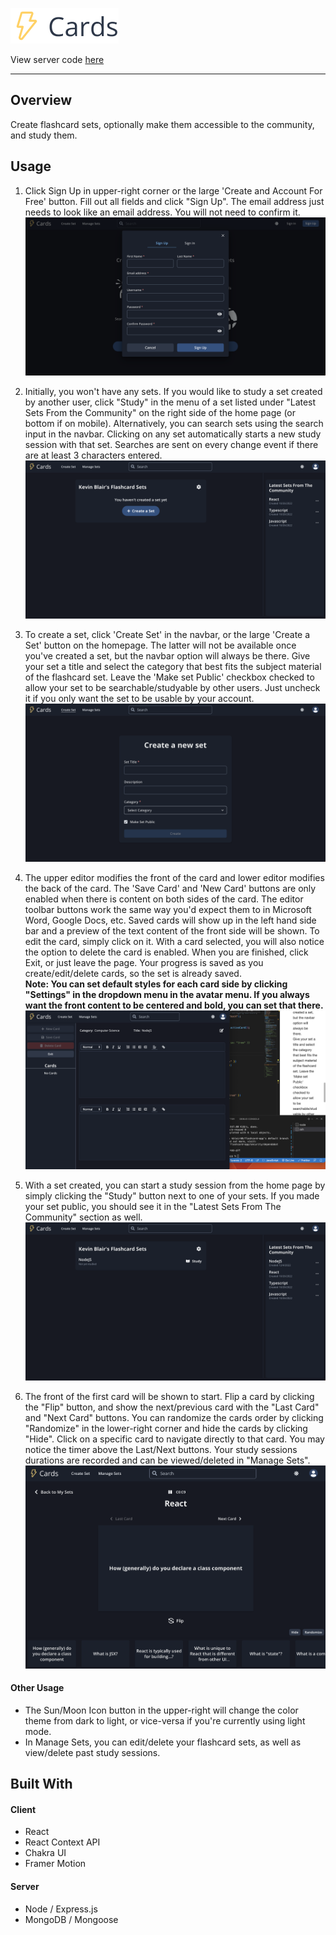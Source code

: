 ![logo](./src/assets/images/logo_lg_light.png)

View server code [here](https://github.com/kblair40/flashcard-server)

---

## Overview

Create flashcard sets, optionally make them accessible to the community, and study them.

## Usage

1. Click Sign Up in upper-right corner or the large 'Create and Account For Free' button.  Fill out all fields and click "Sign Up".  The email address just needs to look like an email address.  You will not need to confirm it.
![signup image](./src/assets/readme/signup.png)

2. Initially, you won't have any sets.  If you would like to study a set created by another user, click "Study" in the menu of a set listed under "Latest Sets From the Community" on the right side of the home page (or bottom if on mobile).  Alternatively, you can search sets using the search input in the navbar.  Clicking on any set automatically starts a new study session with that set.  Searches are sent on every change event if there are at least 3 characters entered.
![default homepage](./src/assets/readme/home_empty.png)

3. To create a set, click 'Create Set' in the navbar, or the large 'Create a Set' button on the homepage.  The latter will not be available once you've created a set, but the navbar option will always be there.
Give your set a title and select the category that best fits the subject material of the flashcard set.  Leave the 'Make set Public' checkbox checked to allow your set to be searchable/studyable by other users.  Just uncheck it if you only want the set to be usable by your account.
![create set form](./src/assets/readme/create_set.png)

4. The upper editor modifies the front of the card and lower editor modifies the back of the card.  The 'Save Card' and 'New Card' buttons are only enabled when there is content on both sides of the card.  The editor toolbar buttons work the same way you'd expect them to in Microsoft Word, Google Docs, etc.
Saved cards will show up in the left hand side bar and a preview of the text content of the front side will be shown.  To edit the card, simply click on it.  With a card selected, you will also notice the option to delete the card is enabled.  When you are finished, click Exit, or just leave the page.  Your progress is saved as you create/edit/delete cards, so the set is already saved.  
**Note: You can set default styles for each card side by clicking "Settings" in the dropdown menu in the avatar menu.  If you always want the front content to be centered and bold, you can set that there.**
![create set form](./src/assets/readme/create_set_inprogress.png)

5. With a set created, you can start a study session from the home page by simply clicking the "Study" button next to one of your sets.  If you made your set public, you should see it in the "Latest Sets From The Community" section as well.
![homepage with set](./src/assets/readme/home_withset.png)

6. The front of the first card will be shown to start.  Flip a card by clicking the "Flip" button, and show the next/previous card with the "Last Card" and "Next Card" buttons.  You can randomize the cards order by clicking "Randomize" in the lower-right corner and hide the cards by clicking "Hide".  Click on a specific card to navigate directly to that card.
You may notice the timer above the Last/Next buttons.  Your study sessions durations are recorded and can be viewed/deleted in "Manage Sets".
![homepage with set](./src/assets/readme/study_session.png)

#### Other Usage
 - The Sun/Moon Icon button in the upper-right will change the color theme from dark to light, or vice-versa if you're currently using light mode.
 - In Manage Sets, you can edit/delete your flashcard sets, as well as view/delete past study sessions.


 ## Built With
 #### Client
  - React
  - React Context API
  - Chakra UI
  - Framer Motion
#### Server
  - Node / Express.js
  - MongoDB / Mongoose


